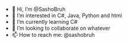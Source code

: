 - 👋 Hi, I’m @SashoBruh
- 👀 I’m interested in C#, Java, Python and html 
- 🌱 I’m currently learning C#
- 💞️ I’m looking to collaborate on whatever
- 📫 How to reach me: @sashobruh
